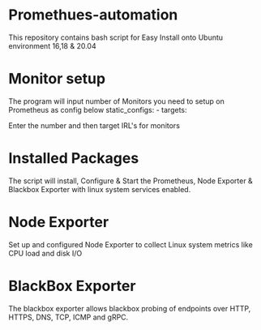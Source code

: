 # Promethues-automation
This repository contains bash script for Easy Install onto Ubuntu environment 16,18 &amp; 20.04 

# Monitor setup
The program will input number of Monitors you need to setup on Prometheus as config below
static_configs:
      - targets: 

Enter the number and then target IRL's for monitors

# Installed Packages
The script will install, Configure & Start the Prometheus, Node Exporter & Blackbox Exporter with linux system services enabled.

# Node Exporter
Set up and configured Node Exporter to collect Linux system metrics like CPU load and disk I/O

# BlackBox Exporter
The blackbox exporter allows blackbox probing of endpoints over HTTP, HTTPS, DNS, TCP, ICMP and gRPC.